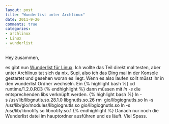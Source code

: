 ```yaml
--- 
layout: post
title: "Wunderlist unter Archlinux"
date: 2011-9-20
comments: true
categories: 
- archlinux
- Linux
- wunderlist
---
```

Hey zusammen,

es gibt nun <a title="Wunderlist für Linux" href="http://www.6wunderkinder.com/blog/2011/09/20/two-new-members-join-the-family-assistly-and-wunderlist-for-linux/" target="_blank">Wunderlist für Linux</a>. Ich wollte das Teil direkt mal testen, aber unter Archlinux tat sich da nix. Supi, also ich das Ding mal in der Konsole gestartet und gesehen woran es liegt. Wenn es also laufen sollt müsst ihr in den wunderlist Ordner wechseln. Ein
{% highlight bash %}
cd runtime/1.2.0.RC3
{% endhighlight %}
dann müssen mit <em>ln -s</em> die entsprechenden libs verknüpft werden.
{% highlight bash %}
ln -s /usr/lib/libgnutls.so.28.1.0 libgnutls.so.26
rm  gio/libgiognutls.so
ln -s /usr/lib/gio/modules/libgiognutls.so gio/libgiognutls.so
ln -s /usr/lib/libnotify.so libnotify.so.1
{% endhighlight %}
Danach nur noch die Wunderlist datei im hauptordner ausführen und es läuft. Viel Spass.
